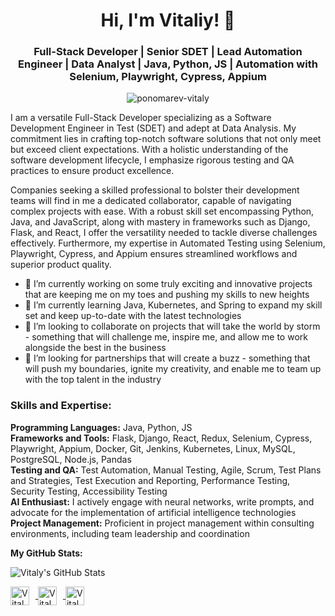 <h1 align="center">Hi, I'm Vitaliy! 👋</h1>
<h3 align="center">Full-Stack Developer | Senior SDET | Lead Automation Engineer | Data Analyst | Java, Python, JS | Automation with Selenium, Playwright, Cypress, Appium</h3>

<p align="center"> 
  <img src="https://github-profile-trophy.vercel.app/?username=ponomarev-vitaly&theme=juicyfresh&no-frame=true&margin-w=20&margin-h=20" alt="ponomarev-vitaly" />
</p>

<p align="left">I am a versatile Full-Stack Developer specializing as a Software Development Engineer in Test (SDET) and adept at Data Analysis. My commitment lies in crafting top-notch software solutions that not only meet but exceed client expectations. With a holistic understanding of the software development lifecycle, I emphasize rigorous testing and QA practices to ensure product excellence.</p>

<p align="left">Companies seeking a skilled professional to bolster their development teams will find in me a dedicated collaborator, capable of navigating complex projects with ease. With a robust skill set encompassing Python, Java, and JavaScript, along with mastery in frameworks such as Django, Flask, and React, I offer the versatility needed to tackle diverse challenges effectively. Furthermore, my expertise in Automated Testing using Selenium, Playwright, Cypress, and Appium ensures streamlined workflows and superior product quality.</p>

<ul align="left">
  <li>🔭 I’m currently working on some truly exciting and innovative projects that are keeping me on my toes and pushing my skills to new heights</li>
  <li>🌱 I’m currently learning Java, Kubernetes, and Spring to expand my skill set and keep up-to-date with the latest technologies</li>
  <li>👯 I’m looking to collaborate on projects that will take the world by storm - something that will challenge me, inspire me, and allow me to work alongside the best in the business</li>
  <li>🤝 I’m looking for partnerships that will create a buzz - something that will push my boundaries, ignite my creativity, and enable me to team up with the top talent in the industry</li>
</ul>

<h3 align="left">Skills and Expertise:</h3>

<p align="left">
  <b>Programming Languages:</b> Java, Python, JS<br>
  <b>Frameworks and Tools:</b> Flask, Django, React, Redux, Selenium, Cypress, Playwright, Appium, Docker, Git, Jenkins, Kubernetes, Linux, MySQL, PostgreSQL, Node.js, Pandas<br>
  <b>Testing and QA:</b> Test Automation, Manual Testing, Agile, Scrum, Test Plans and Strategies, Test Execution and Reporting, Performance Testing, Security Testing, Accessibility Testing<br>
  <b>AI Enthusiast:</b> I actively engage with neural networks, write prompts, and advocate for the implementation of artificial intelligence technologies<br>
  <b>Project Management:</b> Proficient in project management within consulting environments, including team leadership and coordination<br>
</p>

**My GitHub Stats:**

<p align="left">
  <img src="https://github-readme-stats.vercel.app/api?username=ponomarev-vitaly&show_icons=true&count_private=true&include_all_commits=true&theme=dark" alt="Vitaly's GitHub Stats" />
</p>

<p align="left">
  <a href="https://github.com/ponomarev-vitaly" target="_blank">
    <img align="center" src="https://img.icons8.com/color/48/000000/github--v1.png" alt="Vitaly's GitHub" height="30" width="30" style="margin-right: 10px;" />
  </a>
  <a href="https://www.linkedin.com/in/vitalii-ponomarev" target="_blank">
    <img align="center" src="https://img.icons8.com/color/48/000000/linkedin-circled--v1.png" alt="Vitaly's LinkedIn" height="30" width="30" style="margin-right: 10px;" />
  </a>
  <a href="https://www.facebook.com/vitaliiponomarev3126" target="_blank">
    <img align="center" src="https://img.icons8.com/color/48/000000/facebook-new--v2.png" alt="Vitaly's Facebook" height="30" width="30" style="margin-right: 10px;" />
  </a>
  
</p>
